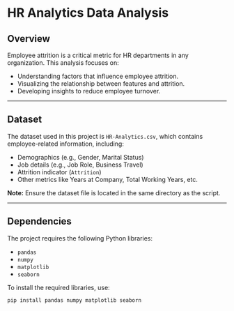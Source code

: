# HR Analytics Data Analysis

## Overview
Employee attrition is a critical metric for HR departments in any organization. This analysis focuses on:
- Understanding factors that influence employee attrition.
- Visualizing the relationship between features and attrition.
- Developing insights to reduce employee turnover.

---

## Dataset
The dataset used in this project is `HR-Analytics.csv`, which contains employee-related information, including:
- Demographics (e.g., Gender, Marital Status)
- Job details (e.g., Job Role, Business Travel)
- Attrition indicator (`Attrition`)
- Other metrics like Years at Company, Total Working Years, etc.

**Note:** Ensure the dataset file is located in the same directory as the script.

---

## Dependencies
The project requires the following Python libraries:
- `pandas`
- `numpy`
- `matplotlib`
- `seaborn`

To install the required libraries, use:
```bash
pip install pandas numpy matplotlib seaborn
